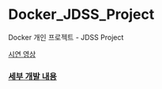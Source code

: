 # Docker_JDSS_Project
Docker 개인 프로젝트 - JDSS Project

[시연 영상](https://www.youtube.com/watch?v=mbWD0htjHxU&t=24s&ab_channel=TheHong)

### [ 세부 개발 내용 ](https://velog.io/@lijahong/Docker-%EA%B0%9C%EC%9D%B8-Project-JDSS-%EA%B0%9C%EB%B0%9C-%EB%82%B4%EC%9A%A9)
